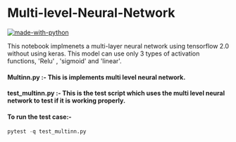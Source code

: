 # Multi-level-Neural-Network

[![made-with-python](https://img.shields.io/badge/Made%20with-Python-1f425f.svg)](https://www.python.org/) 


This notebook implmenets a multi-layer neural network using tensorflow 2.0 without using keras. This model can use only 3 types of activation functions, 'Relu' , 'sigmoid' and 'linear'.

#### Multinn.py :- This is implements multi level neural network.
#### test_multinn.py :- This is the test script which uses the multi level neural network to test if it is working properly.

#### To run the test case:-
```python
pytest -q test_multinn.py  
```


